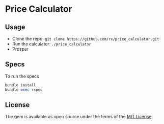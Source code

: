 # Price Calculator

## Usage
* Clone the repo: 
`git clone https://github.com/rx/price_calculator.git`
* Run the calculator: `./price_calculator`
* Prosper

## Specs
To run the specs

```ruby
bundle install
bundle exec rspec
```

## License

The gem is available as open source under the terms of the [MIT License](https://opensource.org/licenses/MIT).
